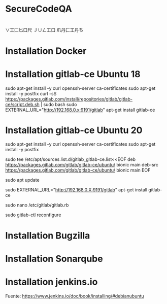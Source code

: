 # SecureCodeQA
# 
∨工匚匕口尺 Ｊ∪ㄥ工口 爪丹匚工丹ち
# Installation Docker


# Installation gitlab-ce Ubuntu 18 
sudo apt-get install -y curl openssh-server ca-certificates
sudo apt-get install -y postfix
curl -sS https://packages.gitlab.com/install/repositories/gitlab/gitlab-ce/script.deb.sh | sudo bash
sudo EXTERNAL_URL="http://192.168.0.x:9191/gitlab" apt-get install gitlab-ce

# Installation gitlab-ce Ubuntu 20

sudo apt-get install -y curl openssh-server ca-certificates
sudo apt-get install -y postfix

sudo tee /etc/apt/sources.list.d/gitlab_gitlab-ce.list<<EOF 
deb https://packages.gitlab.com/gitlab/gitlab-ce/ubuntu/ bionic main
deb-src https://packages.gitlab.com/gitlab/gitlab-ce/ubuntu/ bionic main
EOF

sudo apt update

sudo EXTERNAL_URL="http://192.168.0.X:9191/gitlab" apt-get install gitlab-ce

sudo nano /etc/gitlab/gitlab.rb

sudo gitlab-ctl reconfigure

# Installation Bugzilla


# Installation Sonarqube

# Installation jenkins.io
Fuente:
https://www.jenkins.io/doc/book/installing/#debianubuntu

